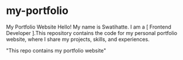 # my-portfolio
My Portfolio Website Hello! My name is Swatihatte. I am a [ Frontend Developer ].This repository contains the code for my personal portfolio website, where I share my projects, skills, and experiences.  

"This repo contains my portfolio website"
